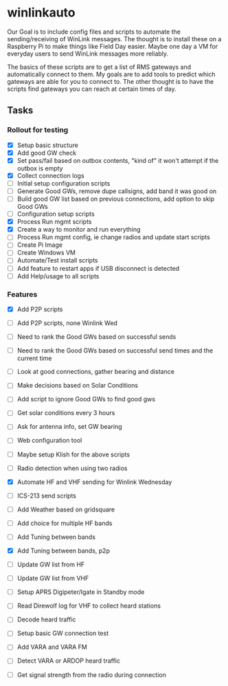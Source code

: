 # winlinkauto
Our Goal is to include config files and scripts to automate the sending/receiving of WinLink messages.  The thought is to install these on a Raspberry Pi to make things like Field Day easier.  Maybe one day a VM for everyday users to send WinLink messages more reliably.

The basics of these scripts are to get a list of RMS gateways and automatically connect to them.  My goals are to add tools to predict which gateways are able for you to connect to.  The other thought is to have the scripts find gateways you can reach at certain times of day.   





## Tasks
### Rollout for testing

- [X] Setup basic structure
- [X] Add good GW check
- [X] Set pass/fail based on outbox contents, "kind of" it won't attempt if the outbox is empty
- [X] Collect connection logs
- [ ] Initial setup configuration scripts
- [ ] Generate Good GWs, remove dupe callsigns, add band it was good on
- [ ] Build good GW list based on previous connections, add option to skip Good GWs
- [ ] Configuration setup scripts
- [x] Process Run mgmt scripts
- [x] Create a way to monitor and run everything
- [ ] Process Run mgmt config, ie change radios and update start scripts
- [ ] Create Pi Image
- [ ] Create Windows VM
- [ ] Automate/Test install scripts
- [ ] Add feature to restart apps if USB disconnect is detected
- [ ] Add Help/usage to all scripts

### Features

- [x] Add P2P scripts
- [ ] Add P2P scripts, none Winlink Wed
- [ ] Need to rank the Good GWs based on successful sends
- [ ] Need to rank the Good GWs based on successful send times and the current time
- [ ] Look at good connections, gather bearing and distance
- [ ] Make decisions based on Solar Conditions
- [ ] Add script to ignore Good GWs to find good gws
- [ ] Get solar conditions every 3 hours
- [ ] Ask for antenna info, set GW bearing
- [ ] Web configuration tool
- [ ] Maybe setup Klish for the above scripts
- [ ] Radio detection when using two radios
- [X] Automate HF and VHF sending for Winlink Wednesday
- [ ] ICS-213 send scripts
- [ ] Add Weather based on gridsquare
- [ ] Add choice for multiple HF bands
- [ ] Add Tuning between bands
- [x] Add Tuning between bands, p2p
- [ ] Update GW list from HF
- [ ] Update GW list from VHF
- [ ] Setup APRS Digipeter/Igate in Standby mode
- [ ] Read Direwolf log for VHF to collect heard stations
- [ ] Decode heard traffic
- [ ] Setup basic GW connection test
- [ ] Add VARA and VARA FM
- [ ] Detect VARA or ARDOP heard traffic
- [ ] Get signal strength from the radio during connection


